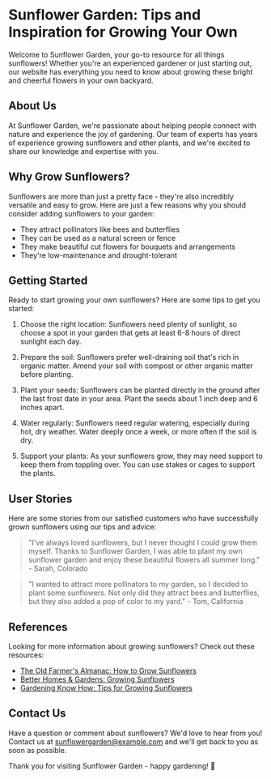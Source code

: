 <!--
Write me content for website with wallpaper which alt text is:

"A bright and cheerful image of a sunflower field for a gardening or nature website"

The name/title of the page should not be 1:1 copy of the alt text but rather a real content of the website which is using this wallpaper.

- Use markdown format
- Start with the heading
- The content should look like a real website
- Include real sections like references, contact, user stories, etc. use things relevant to the page purpose.
- Feel free to use structure like headings, bullets, numbering, blockquotes, paragraphs, horizontal lines, etc.
- You can use formatting like bold or _italic_
- You can include UTF-8 emojis
- Links should be only #hash anchors (and you can refer to the document itself)
- Do not include images
-->

<!--font:Open Sans-->

# Sunflower Garden: Tips and Inspiration for Growing Your Own

Welcome to Sunflower Garden, your go-to resource for all things sunflowers! Whether you're an experienced gardener or just starting out, our website has everything you need to know about growing these bright and cheerful flowers in your own backyard.

## About Us

At Sunflower Garden, we're passionate about helping people connect with nature and experience the joy of gardening. Our team of experts has years of experience growing sunflowers and other plants, and we're excited to share our knowledge and expertise with you.

## Why Grow Sunflowers?

Sunflowers are more than just a pretty face - they're also incredibly versatile and easy to grow. Here are just a few reasons why you should consider adding sunflowers to your garden:

-   They attract pollinators like bees and butterflies
-   They can be used as a natural screen or fence
-   They make beautiful cut flowers for bouquets and arrangements
-   They're low-maintenance and drought-tolerant

## Getting Started

Ready to start growing your own sunflowers? Here are some tips to get you started:

1. Choose the right location: Sunflowers need plenty of sunlight, so choose a spot in your garden that gets at least 6-8 hours of direct sunlight each day.

2. Prepare the soil: Sunflowers prefer well-draining soil that's rich in organic matter. Amend your soil with compost or other organic matter before planting.

3. Plant your seeds: Sunflowers can be planted directly in the ground after the last frost date in your area. Plant the seeds about 1 inch deep and 6 inches apart.

4. Water regularly: Sunflowers need regular watering, especially during hot, dry weather. Water deeply once a week, or more often if the soil is dry.

5. Support your plants: As your sunflowers grow, they may need support to keep them from toppling over. You can use stakes or cages to support the plants.

## User Stories

Here are some stories from our satisfied customers who have successfully grown sunflowers using our tips and advice:

> "I've always loved sunflowers, but I never thought I could grow them myself. Thanks to Sunflower Garden, I was able to plant my own sunflower garden and enjoy these beautiful flowers all summer long." - Sarah, Colorado

> "I wanted to attract more pollinators to my garden, so I decided to plant some sunflowers. Not only did they attract bees and butterflies, but they also added a pop of color to my yard." - Tom, California

## References

Looking for more information about growing sunflowers? Check out these resources:

-   [The Old Farmer's Almanac: How to Grow Sunflowers](#)
-   [Better Homes & Gardens: Growing Sunflowers](#)
-   [Gardening Know How: Tips for Growing Sunflowers](#)

## Contact Us

Have a question or comment about sunflowers? We'd love to hear from you! Contact us at [sunflowergarden@example.com](mailto:sunflowergarden@example.com) and we'll get back to you as soon as possible.

Thank you for visiting Sunflower Garden - happy gardening! 🌻
